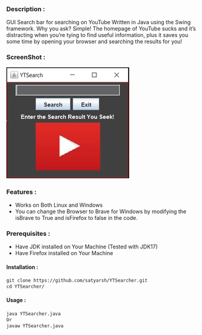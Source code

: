 ### Description :

GUI Search bar for searching on YouTube Written in Java using the Swing framework.
Why you ask? Simple! The homepage of YouTube sucks and it’s distracting when you’re tying to find useful information, plus it saves you some time by opening your browser and searching the results for you!

### ScreenShot :

![ScreenShot](screenshot.png) 
 

### Features :
- Works on Both Linux and Windows
- You can change the Browser to Brave for Windows by modifying the 
isBrave to True and isFirefox to false in the code.

### Prerequisites :

- Have JDK installed on Your Machine (Tested with JDK17)
- Have Firefox installed on Your Machine

#### Installation :
  
```
git clone https://github.com/satyarsh/YTSearcher.git
cd YTSearcher/
```

#### Usage :  
```
java YTSearcher.java
Or
javaw YTSearcher.java
```
